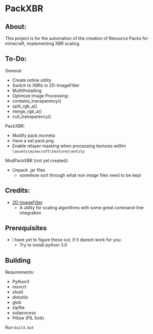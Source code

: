 PackXBR
===========================
About:
-------------
This project is for the automation of the creation of Resource Packs for minecraft, implementing XBR scaling.

To-Do:
-------------
General:
* Create online utility
* Switch to XBRz in 2D-ImageFilter
* Multithreading
* Optimize Image Processing:
 * contains_transparency()
 * split_rgb_a()
 * merge_rgb_a()
 * cull_transparency()

PackXBR:
* Modify pack.mcmeta
* Have a set pack.png
* Enable relayer masking when processing textures within `\assets\minecraft\textures\entity`

ModPackXBR (not yet created):
* Unpack .jar files
  * somehow sort through what non image files need to be kept

Credits:
-------------
* [2D-ImageFilter](https://github.com/Hawkynt/2dimagefilter)
  * A utility for scaling algorithms with some great command-line integration

Prerequisites
-------------
* I have yet to figure these out, if it doesnt work for you:
  * Try to install python 3.0

Building
-------------
Requirements:
* Python3
* msvcrt
* shutil
* distutils
* glob
* zipfile
* subprocess
* Pillow (PIL fork)

Run `build.bat`
